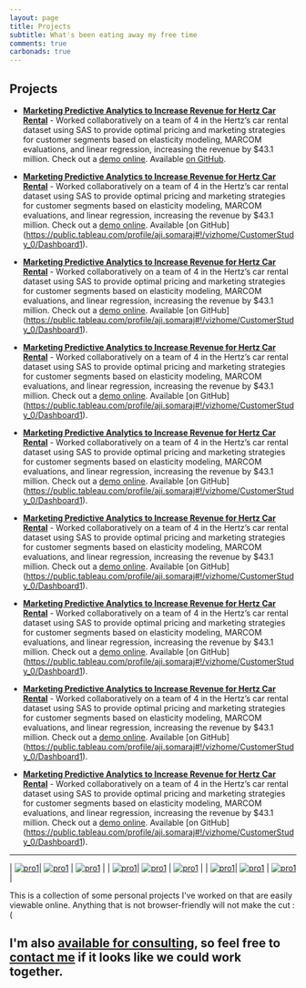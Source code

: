 ```yaml
---
layout: page
title: Projects
subtitle: What's been eating away my free time
comments: true
carbonads: true
---
```


## Projects

- **[Marketing Predictive Analytics to Increase Revenue for Hertz Car Rental](https://public.tableau.com/profile/aji.somaraj#!/vizhome/CustomerStudy_0/Dashboard1)** - Worked collaboratively on a team of 4 in the Hertz’s car rental dataset using SAS to provide optimal pricing and marketing strategies for customer segments based on elasticity modeling, MARCOM evaluations, and linear regression, increasing the revenue by $43.1 million.  Check out a [demo online](https://public.tableau.com/profile/aji.somaraj#!/vizhome/CustomerStudy_0/Dashboard1). Available [on GitHub](https://public.tableau.com/profile/aji.somaraj#!/vizhome/CustomerStudy_0/Dashboard1).


- **[Marketing Predictive Analytics to Increase Revenue for Hertz Car Rental](https://public.tableau.com/profile/aji.somaraj#!/vizhome/CustomerStudy_0/Dashboard1)** - Worked collaboratively on a team of 4 in the Hertz’s car rental dataset using SAS to provide optimal pricing and marketing strategies for customer segments based on elasticity modeling, MARCOM evaluations, and linear regression, increasing the revenue by $43.1 million.  Check out a [demo online](https://public.tableau.com/profile/aji.somaraj#!/vizhome/CustomerStudy_0/Dashboard1). Available [on GitHub] (https://public.tableau.com/profile/aji.somaraj#!/vizhome/CustomerStudy_0/Dashboard1).


- **[Marketing Predictive Analytics to Increase Revenue for Hertz Car Rental](https://public.tableau.com/profile/aji.somaraj#!/vizhome/CustomerStudy_0/Dashboard1)** - Worked collaboratively on a team of 4 in the Hertz’s car rental dataset using SAS to provide optimal pricing and marketing strategies for customer segments based on elasticity modeling, MARCOM evaluations, and linear regression, increasing the revenue by $43.1 million.  Check out a [demo online](https://public.tableau.com/profile/aji.somaraj#!/vizhome/CustomerStudy_0/Dashboard1). Available [on GitHub] (https://public.tableau.com/profile/aji.somaraj#!/vizhome/CustomerStudy_0/Dashboard1).


- **[Marketing Predictive Analytics to Increase Revenue for Hertz Car Rental](https://public.tableau.com/profile/aji.somaraj#!/vizhome/CustomerStudy_0/Dashboard1)** - Worked collaboratively on a team of 4 in the Hertz’s car rental dataset using SAS to provide optimal pricing and marketing strategies for customer segments based on elasticity modeling, MARCOM evaluations, and linear regression, increasing the revenue by $43.1 million.  Check out a [demo online](https://public.tableau.com/profile/aji.somaraj#!/vizhome/CustomerStudy_0/Dashboard1). Available [on GitHub] (https://public.tableau.com/profile/aji.somaraj#!/vizhome/CustomerStudy_0/Dashboard1).


- **[Marketing Predictive Analytics to Increase Revenue for Hertz Car Rental](https://public.tableau.com/profile/aji.somaraj#!/vizhome/CustomerStudy_0/Dashboard1)** - Worked collaboratively on a team of 4 in the Hertz’s car rental dataset using SAS to provide optimal pricing and marketing strategies for customer segments based on elasticity modeling, MARCOM evaluations, and linear regression, increasing the revenue by $43.1 million.  Check out a [demo online](https://public.tableau.com/profile/aji.somaraj#!/vizhome/CustomerStudy_0/Dashboard1). Available [on GitHub] (https://public.tableau.com/profile/aji.somaraj#!/vizhome/CustomerStudy_0/Dashboard1).


- **[Marketing Predictive Analytics to Increase Revenue for Hertz Car Rental](https://public.tableau.com/profile/aji.somaraj#!/vizhome/CustomerStudy_0/Dashboard1)** - Worked collaboratively on a team of 4 in the Hertz’s car rental dataset using SAS to provide optimal pricing and marketing strategies for customer segments based on elasticity modeling, MARCOM evaluations, and linear regression, increasing the revenue by $43.1 million.  Check out a [demo online](https://public.tableau.com/profile/aji.somaraj#!/vizhome/CustomerStudy_0/Dashboard1). Available [on GitHub] (https://public.tableau.com/profile/aji.somaraj#!/vizhome/CustomerStudy_0/Dashboard1).


- **[Marketing Predictive Analytics to Increase Revenue for Hertz Car Rental](https://public.tableau.com/profile/aji.somaraj#!/vizhome/CustomerStudy_0/Dashboard1)** - Worked collaboratively on a team of 4 in the Hertz’s car rental dataset using SAS to provide optimal pricing and marketing strategies for customer segments based on elasticity modeling, MARCOM evaluations, and linear regression, increasing the revenue by $43.1 million.  Check out a [demo online](https://public.tableau.com/profile/aji.somaraj#!/vizhome/CustomerStudy_0/Dashboard1). Available [on GitHub] (https://public.tableau.com/profile/aji.somaraj#!/vizhome/CustomerStudy_0/Dashboard1).


- **[Marketing Predictive Analytics to Increase Revenue for Hertz Car Rental](https://public.tableau.com/profile/aji.somaraj#!/vizhome/CustomerStudy_0/Dashboard1)** - Worked collaboratively on a team of 4 in the Hertz’s car rental dataset using SAS to provide optimal pricing and marketing strategies for customer segments based on elasticity modeling, MARCOM evaluations, and linear regression, increasing the revenue by $43.1 million.  Check out a [demo online](https://public.tableau.com/profile/aji.somaraj#!/vizhome/CustomerStudy_0/Dashboard1). Available [on GitHub] (https://public.tableau.com/profile/aji.somaraj#!/vizhome/CustomerStudy_0/Dashboard1).


- **[Marketing Predictive Analytics to Increase Revenue for Hertz Car Rental](https://public.tableau.com/profile/aji.somaraj#!/vizhome/CustomerStudy_0/Dashboard1)** - Worked collaboratively on a team of 4 in the Hertz’s car rental dataset using SAS to provide optimal pricing and marketing strategies for customer segments based on elasticity modeling, MARCOM evaluations, and linear regression, increasing the revenue by $43.1 million.  Check out a [demo online](https://public.tableau.com/profile/aji.somaraj#!/vizhome/CustomerStudy_0/Dashboard1). Available [on GitHub] (https://public.tableau.com/profile/aji.somaraj#!/vizhome/CustomerStudy_0/Dashboard1).

---

|    [![pro1](img/pro1.PNG)](https://public.tableau.com/profile/aji.somaraj#!/vizhome/CustomerStudy_0/Dashboard1)|   [![pro1](img/pro2.PNG)](https://public.tableau.com/profile/aji.somaraj#!/vizhome/CustomerStudy_0/Dashboard1) | [![pro1](img/pro3.PNG)](https://public.tableau.com/profile/aji.somaraj#!/vizhome/CustomerStudy_0/Dashboard1)  |
|    [![pro1](img/pro1.PNG)](https://public.tableau.com/profile/aji.somaraj#!/vizhome/CustomerStudy_0/Dashboard1)|   [![pro1](img/pro2.PNG)](https://public.tableau.com/profile/aji.somaraj#!/vizhome/CustomerStudy_0/Dashboard1) | [![pro1](img/pro3.PNG)](https://public.tableau.com/profile/aji.somaraj#!/vizhome/CustomerStudy_0/Dashboard1)  |
|    [![pro1](img/pro1.PNG)](https://public.tableau.com/profile/aji.somaraj#!/vizhome/CustomerStudy_0/Dashboard1)|   [![pro1](img/pro2.PNG)](https://public.tableau.com/profile/aji.somaraj#!/vizhome/CustomerStudy_0/Dashboard1) | [![pro1](img/pro3.PNG)](https://public.tableau.com/profile/aji.somaraj#!/vizhome/CustomerStudy_0/Dashboard1)  |



This is a collection of some personal projects I've worked on that are easily viewable online. Anything that is not browser-friendly will not make the cut :(

I'm also [**available for consulting**](), so feel free to [contact me]() if it looks like we could work together. 
---

